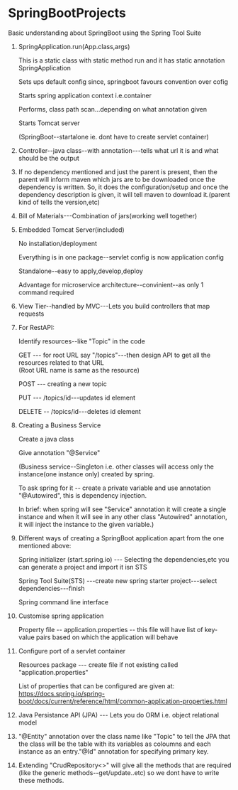 # SpringBootProjects

Basic understanding about SpringBoot using the Spring Tool Suite

1. SpringApplication.run(App.class,args)

	This is a static class with static method run and it has static annotation SpringApplication
	
	Sets ups default config since, springboot favours convention over cofig
	
	Starts spring application context i.e.container
	
	Performs, class path scan...depending on what annotation given
	
	Starts Tomcat server
	
	(SpringBoot--startalone ie. dont have to create servlet container)


2. Controller--java class--with annotation---tells what url it is and what should be the output


3. If no dependency mentioned and just the parent is present, then the parent will inform maven which jars are to be downloaded once the dependency is written. So, it does the configuration/setup and once the dependency description is given, it will tell maven to download it.(parent kind of tells the version,etc)


4. Bill of Materials---Combination of jars(working well together)


5. Embedded Tomcat Server(included)

	No installation/deployment
	
	Everything is in one package--servlet config is now application config
	
	Standalone--easy to apply,develop,deploy
	
	Advantage for microservice architecture--convinient--as only 1 command required
	

6. View Tier--handled by MVC---Lets you build controllers that map requests


7. For RestAPI:

	Identify resources--like "Topic" in the code
	
	GET --- for root URL say "/topics"---then design API to get all the resources related to that URL 	
	(Root URL name is same as the resource)
	
	POST --- creating a new topic
	
	PUT --- /topics/id---updates id element
	
	DELETE -- /topics/id---deletes id element


8. Creating a Business Service
	
	Create a java class
	
	Give annotation "@Service"
	
	(Business service--Singleton i.e. other classes will access only the instance(one instance only) created by spring.

	To ask spring for it -- create a private variable and use annotation "@Autowired", this is dependency injection.

	In brief: when spring will see "Service" annotation it will create a single instance and when it will see in any other class 		"Autowired" annotation, it will inject the instance to the given variable.)

	
9. Different ways of creating a SpringBoot application apart from the one mentioned above:

	Spring initializer (start.spring.io) --- Selecting the dependencies,etc you can generate a project and import it isn STS
	
	Spring Tool Suite(STS) ---create new spring starter project---select dependencies---finish
	
	Spring command line interface

	
10. Customise spring application

	Property file -- application.properties -- this file will have list of key-value pairs based on which the application will behave
	

11. Configure port of a servlet container

	Resources package --- create file if not existing called "application.properties"
	
	List of properties that can be configured are given at: https://docs.spring.io/spring-boot/docs/current/reference/html/common-application-properties.html

	
12. Java Persistance API (JPA) --- Lets you do ORM i.e. object relational model


13. "@Entity" annotation over the class name like "Topic" to tell the JPA that the class will be the table with its variables as coloumns and each instance as an entry."@Id" annotation for specifying primary key.


14. Extending "CrudRepository<>" will give all the methods that are required (like the generic methods--get/update..etc) so we dont have to write these methods.